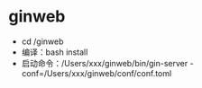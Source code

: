 # ginweb
- cd /ginweb
- 编译：bash install
- 启动命令：/Users/xxx/ginweb/bin/gin-server -conf=/Users/xxx/ginweb/conf/conf.toml
